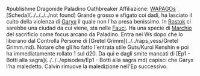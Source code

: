 #publishme 
Dragonide Paladino Oathbreaker
Affiliazione: [WAPAGOs](../WAPAGOs.md)
[Scheda](../../../../not found)
Grande grosso e sfigato coi dadi, ha lasciato il culto della violenza di [Garyx](../../bigshots/Garyx.md) il quale non l'ha presa benissimo. In [Rostok](../../../places/Rostok.md) ci sarebbe una ciudad da cui viene, sta nelle [Fauci](../../../places/Fauci.md). Ha una specie di [Marchio](../../../Marchio.md) del sacrificio come focus arcano da Paladino. Entra nei Ws dopo che lo liberano dal Controlla Persone di [Gretel Grimm](../../raps_vess/Gretel Grimm.md). Notare che gli ho fatto l'entrata stile Guts/Kuroi Kenshin e poi ha immediatamente rollato 1 sul d20. Da qui e dagli smite mancati di [Ep1 - Botti alla sagra](../../../episodes/Ep1 - Botti alla sagra.md) capisci che Garyx l'ha maledetto. Calvin rimuove la maledizione nell'Ep successivo.